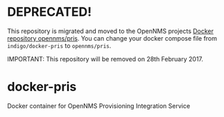 # DEPRECATED!

This repository is migrated and moved to the OpenNMS projects [Docker repository opennms/pris](https://hub.docker.com/r/opennms/pris/).
You can change your docker compose file from `indigo/docker-pris` to `opennms/pris`.

IMPORTANT: This repository will be removed on 28th February 2017.

# docker-pris
Docker container for OpenNMS Provisioning Integration Service
